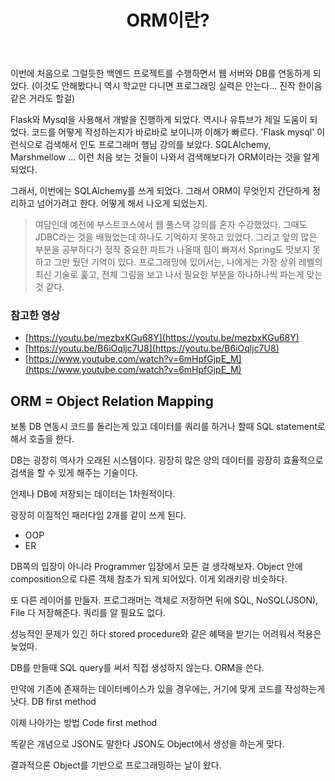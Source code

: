 ﻿---
title:  "ORM이란?"
excerpt: "SQLMapper to ORM"


categories:
-  DB
tags:
-  ORM
last_modified_at: 2020-07-24TO22:30:00+09:00
---

이번에 처음으로 그럴듯한 백엔드 프로젝트를 수행하면서 웹 서버와 DB를 연동하게 되었다.
(이것도 안해봤다니 역시 학교만 다니면 프로그래밍 실력은 안는다... 진작 한이음 같은 거라도 할걸)

Flask와 Mysql을 사용해서 개발을 진행하게 되었다.
역시나 유튜브가 제일 도움이 되었다. 코드를 어떻게 작성하는지가 바로바로 보이니까 이해가 빠르다.
'Flask mysql' 이런식으로 검색해서 인도 프로그래머 행님 강의를 보았다.
SQLAlchemy, Marshmellow ... 이런 처음 보는 것들이 나와서 검색해보다가 ORM이라는 것을 알게 되었다.

그래서, 이번에는 SQLAlchemy를 쓰게 되었다.
그래서 ORM이 무엇인지 간단하게 정리하고 넘어가려고 한다.
어떻게 해서 나오게 되었는지.

> 여담인데 예전에 부스트코스에서 웹 풀스택 강의를 혼자 수강했었다. 그때도 JDBC라는 것을 배웠었는데 하나도 기억하지 못하고 있었다. 그리고 앞의 많은 부분을 공부하다가 정작 중요한 파트가 나올때 힘이 빠져서 Spring도 맛보지 못하고 그만 뒀던 기억이 있다. 프로그래밍에 있어서는, 나에게는 가장 상위 레벨의 최신 기술로 훑고, 전체 그림을 보고 나서 필요한 부분을 하나하나씩 파는게 맞는 것 같다.

### 참고한 영상

- [https://youtu.be/mezbxKGu68Y](https://youtu.be/mezbxKGu68Y)
- [https://youtu.be/B6iOqljc7U8](https://youtu.be/B6iOqljc7U8)
- [https://www.youtube.com/watch?v=6mHpfGjpE_M](https://www.youtube.com/watch?v=6mHpfGjpE_M)

## ORM = Object Relation Mapping

보통 DB 연동시
코드를 돌리는게 있고 
데이터를 쿼리를 하거나 할때 
SQL statement로 해서 호출을 한다.

DB는 굉장히 역사가 오래된 시스템이다.
굉장히 많은 양의 데이터를 굉장히 효율적으로 검색을 할 수 있게 해주는 기술이다.

언제나 DB에 저장되는 데이터는 1차원적이다.

광장히 이질적인 패러다임 2개를 같이 쓰게 된다.

- OOP
- ER

DB쪽의 입장이 아니라 Programmer 입장에서 모든 걸 생각해보자.
Object 안에 composition으로 다른 객체 참조가 되게 되어있다. 이게 외래키랑 비슷하다.

또 다른 레이어를 만들자.
프로그래머는 객체로 저장하면
뒤에 SQL, NoSQL(JSON), File 다 저장해준다.
쿼리를 알 필요도 없다.

성능적인 문제가 있긴 하다
stored procedure와 같은 혜택을 받기는 어려워서 적용은 늦었따.

DB를 만들때 SQL query를 써서 직접 생성하지 않는다.
ORM을 쓴다.

만약에 기존에 존재하는 데이터베이스가 있을 경우에는,
거기에 맞게 코드를 작성하는게 낫다.
DB first method

이제 나아가는 방법
Code first method

똑같은 개념으로 JSON도 말한다
JSON도 Object에서 생성을 하는게 맞다.

결과적으론 Object를 기반으로 프로그래밍하는 날이 왔다.
